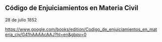 ## Código de Enjuiciamientos en Materia Civil

28 de julio 1852 


https://www.google.com/books/edition/Codigo_de_enjuiciamientos_en_materia_civ/G41hAAAAcAAJ?hl=en&gbpv=0
